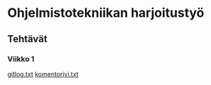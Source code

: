 # Ohjelmistotekniikan harjoitustyö
## Tehtävät
### Viikko 1
[gitlog.txt](https://github.com/Halmela/l-system-otm/blob/master/laskarit/gitlog.txt)
[komentorivi.txt](https://github.com/Halmela/l-system-otm/blob/master/laskarit/komentorivi.txt)
